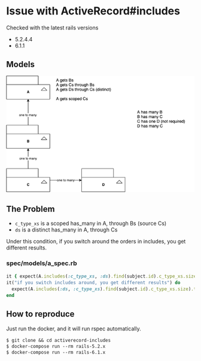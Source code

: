 # Issue with ActiveRecord#includes

Checked with the latest rails versions

- 5.2.4.4
- 6.1.1

## Models

![](models.png)

## The Problem

- `c_type_xs` is a scoped has_many in A, through Bs (source Cs)
- `ds` is a distinct has_many in A, through Cs

Under this condition, if you switch around the orders in includes, you get different results.

### spec/models/a_spec.rb

```rb
it { expect(A.includes(:c_type_xs, :ds).find(subject.id).c_type_xs.size).to eq 1 }
it("if you switch includes around, you get different results") do
  expect(A.includes(:ds, :c_type_xs).find(subject.id).c_type_xs.size).to eq 1
end
```

## How to reproduce

Just run the docker, and it will run rspec automatically.

```
$ git clone && cd activerecord-includes
$ docker-compose run --rm rails-5.2.x
$ docker-compose run --rm rails-6.1.x
```
